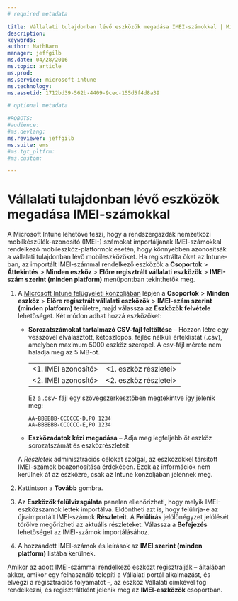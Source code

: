 ```yaml
---
# required metadata

title: Vállalati tulajdonban lévő eszközök megadása IMEI-számokkal | Microsoft Intune
description:
keywords:
author: NathBarn
manager: jeffgilb
ms.date: 04/28/2016
ms.topic: article
ms.prod:
ms.service: microsoft-intune
ms.technology:
ms.assetid: 1712bd39-562b-4409-9cec-155d5f4d8a39

# optional metadata

#ROBOTS:
#audience:
#ms.devlang:
ms.reviewer: jeffgilb
ms.suite: ems
#ms.tgt_pltfrm:
#ms.custom:

---
```


# Vállalati tulajdonban lévő eszközök megadása IMEI-számokkal
A Microsoft Intune lehetővé teszi, hogy a rendszergazdák nemzetközi mobilkészülék-azonosító (IMEI-) számokat importáljanak IMEI-számokkal rendelkező mobileszköz-platformok esetén, hogy könnyebben azonosítsák a vállalati tulajdonban lévő mobileszközöket. Ha regisztrálta őket az Intune-ban, az importált IMEI-számmal rendelkező eszközök a **Csoportok** > **Áttekintés** > **Minden eszköz** > **Előre regisztrált vállalati eszközök** > **IMEI-szám szerint (minden platform)** menüpontban tekinthetők meg.

1. A [Microsoft Intune felügyeleti konzoljában](http://manage.microsoft.com) lépjen a **Csoportok** &gt; **Minden eszköz** &gt; **Előre regisztrált vállalati eszközök** &gt; **IMEI-szám szerint (minden platform)** területre, majd válassza az **Eszközök felvétele** lehetőséget. Két módon adhat hozzá eszközöket:

    -   **Sorozatszámokat tartalmazó CSV-fájl feltöltése** – Hozzon létre egy vesszővel elválasztott, kétoszlopos, fejléc nélküli értéklistát (.csv), amelyben maximum 5000 eszköz szerepel. A csv-fájl mérete nem haladja meg az 5 MB-ot.

        |||
        |-|-|
        |&lt;1. IMEI azonosító&gt;|&lt;1. eszköz részletei&gt;|
        |&lt;2. IMEI azonosító&gt;|&lt;2. eszköz részletei&gt;|
        Ez a .csv- fájl egy szövegszerkesztőben megtekintve így jelenik meg:

        ```
        AA-BBBBBB-CCCCCC-D,PO 1234
        AA-BBBBBB-CCCCCC-E,PO 1234
        ```

    -   **Eszközadatok kézi megadása** – Adja meg legfeljebb öt eszköz sorozatszámát és eszközrészleteit

   A *Részletek* adminisztrációs célokat szolgál, az eszközökkel társított IMEI-számok beazonosítása érdekében. Ezek az információk nem kerülnek át az eszközre, csak az Intune konzoljában jelennek meg.

2.   Kattintson a **Tovább** gombra.
3.  Az **Eszközök felülvizsgálata** panelen ellenőrizheti, hogy melyik IMEI-eszközszámok lettek importálva. Eldöntheti azt is, hogy felülírja-e az újraimportált IMEI-számok **Részleteit**. A **Felülírás** jelölőnégyzet jelölését törölve megőrizheti az aktuális részleteket. Válassza a **Befejezés** lehetőséget az IMEI-számok importálásához.
4.  A hozzáadott IMEI-számok és leírások az **IMEI szerint (minden platform)** listába kerülnek.

Amikor az adott IMEI-számmal rendelkező eszközt regisztrálják – általában akkor, amikor egy felhasználó telepíti a Vállalati portál alkalmazást, és elvégzi a regisztrációs folyamatot –, az eszköz Vállalati címkével fog rendelkezni, és regisztráltként jelenik meg az **IMEI-eszközök** csoportban.


<!--HONumber=Jun16_HO1-->


